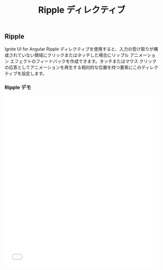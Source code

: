 ﻿---
title: Ripple ディレクティブ
_description: Ignite UI for Angular Ripple ディレクティブは、リップル アニメーション エフェクトが適用されている領域を定義できます。
_keywords: Ignite UI for Angular, UI コントロール, Angular ウィジェット, web ウィジェット, UI ウィジェット, Angular, ネイティブ Angular コンポーネント スィート, ネイティブ Angular コントロール, ネイティブ Angular コンポーネント ライブラリ, Angular Ripple コンポーネント, Angular Ripple コントロール
_language: ja
---

## Ripple

<p class="highlight">Ignite UI for Angular Ripple ディレクティブを使用すると、入力の受け取りが構成されていない領域にクリックまたはタッチした場合にリップル アニメーション エフェクトのフィードバックを作成できます。タッチまたはマウス クリックの応答としてアニメーションを再生する相対的な位置を持つ要素にこのディレクティブを設定します。</p>
<div class="divider"></div>

### Ripple デモ

<div class="sample-container loading" style="height: 558px">
    <iframe id="ripple-sample-1-iframe" seamless width="100%" height="100%" frameborder="0" src="{environment:demosBaseUrl}/ripple-sample-1" onload="onSampleIframeContentLoaded(this);">
</div>
<div>
    <button data-localize="stackblitz" disabled class="stackblitz-btn" data-iframe-id="ripple-sample-1-iframe" data-demos-base-url="{environment:demosBaseUrl}">StackBlitz で表示</button>
</div>
<div class="divider--half"></div>

### 依存関係

Ripple ディレクティブが `NgModule` としてエクスポートされるため、アプリケーションで `AppModule` に [`IgxRippleModule`]({environment:angularApiUrl}/classes/igxripplemodule.html) をインポートする必要があります。

```typescript
// app.module.ts

import { IgxRippleModule } from 'igniteui-angular';

@NgModule({
    imports: [
        ...
        IgxRippleModule,
        ...
    ]
})
export class AppModule {}
```

### 使用方法
#### リップル エフェクトの追加

[`igxRipple`]({environment:angularApiUrl}/classes/igxrippledirective.html) を使用して指定した要素にリップル効果を追加します。デフォルト色のリップル エフェクトを追加します。

```html
<button igxButton="raised" igxRipple>Click Me</button>
```

<div class="sample-container loading" style="height: 68px">
    <iframe seamless width="100%" height="100%" frameborder="0" src="{environment:demosBaseUrl}/ripple-sample-5" onload="onSampleIframeContentLoaded(this);">
</div>

#### カスタム色

[`igxRipple`]({environment:angularApiUrl}/classes/igxrippledirective.html) でリップル色を設定できます。このサンプルでは、リップルに白色を設定します。

```html
<button igxButton="raised" igxRipple="white">White</button>
```

<div class="sample-container loading" style="height: 68px">
    <iframe seamless width="100%" height="100%" frameborder="0" src="{environment:demosBaseUrl}/ripple-sample-6" onload="onSampleIframeContentLoaded(this);">
</div>

#### 中央揃えのリップル エフェクト

リップル エフェクトはクリック イベントの位置から開始します。この動作で要素の中点を原点に変更するには、[`igxRippleCentered`]({environment:angularApiUrl}/classes/igxrippledirective.html#centered) を使用できます。

```html
<button igxButton="raised" igxRipple="white" igxRippleCentered="true">Centered</button>
```

<div class="sample-container loading" style="height: 68px">
    <iframe seamless width="100%" height="100%" frameborder="0" src="{environment:demosBaseUrl}/ripple-sample-3" onload="onSampleIframeContentLoaded(this);">
</div>

#### リップルの対象要素

[`igxRippleTarget`]({environment:angularApiUrl}/classes/igxrippledirective.html#rippletarget) を使用して親要素内の特定の要素にリップル エフェクトをアタッチします。

```html
<div class="parent-div" igxRipple="blue" igxRippleTarget=".child-div" igxRippleCentered="true">
  Parent Div
  <div class="child-div">
    Child Div
  </div>
</div>
```

親 div または子 div をクリックすると、リップル エフェクトは子 div 内のみに表示されます。子 div の要素を **relative** に設定する必要があります。

<div class="sample-container loading" style="height: 168px">
    <iframe seamless width="100%" height="100%" frameborder="0" src="{environment:demosBaseUrl}/ripple-sample-2" onload="onSampleIframeContentLoaded(this);">
</div>

#### リップルの期間

[`igxRippleDuration`]({environment:angularApiUrl}/classes/igxrippledirective.html#rippleduration) を使用するとリップル アニメーションの期間を変更できます。デフォルト値は 600 ミリ秒です。このサンプルで [`igxRippleDuration`]({environment:angularApiUrl}/classes/igxrippledirective.html#rippleduration) は 2000 ミリ秒に設定されます。

```html
<div class="ripple-sample dark" [igxRippleDuration]=2000 igxRipple="white">
  <p style="margin-bottom:0">Long Ripple Animation</p>
</div>
```

<div class="sample-container loading" style="height: 148px">
    <iframe seamless width="100%" height="100%" frameborder="0" src="{environment:demosBaseUrl}/ripple-sample-4" onload="onSampleIframeContentLoaded(this);">
</div>

[`igxRipple`]({environment:angularApiUrl}/classes/igxrippledirective.html) は Web Animation API を使用し、[サポートされるブラウザー](http://caniuse.com/#feat=web-animation)でネイティブに実行します。その他のブラウザーで `web-animations.min.js` [ポリフィル](https://github.com/web-animations/web-animations-js)を使用します。

> [!NOTE]
> リップル アニメーションで相対的な位置を持つ要素を使用します。また、[`igxRippleTarget`]({environment:angularApiUrl}/classes/igxrippledirective.html#rippletarget) を使用して子要素を対象にすることもできます。

### API リファレンス
<div class="divider--half"></div>

* [IgxRippleDirective]({environment:angularApiUrl}/classes/igxrippledirective.html)
* [IgxRipple Styles]({environment:sassApiUrl}/index.html#function-igx-ripple-theme)

### その他のリソース

<div class="divider--half"></div>
コミュニティに参加して新しいアイデアをご提案ください。

* [Ignite UI for Angular **フォーラム** (英語)](https://www.infragistics.com/community/forums/f/ignite-ui-for-angular)
* [Ignite UI for Angular **GitHub** (英語)](https://github.com/IgniteUI/igniteui-angular)